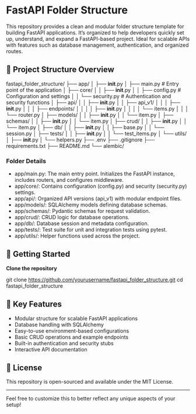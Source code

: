 # FastAPI Folder Structure

This repository provides a clean and modular folder structure template for building FastAPI applications. It’s organized to help developers quickly set up, understand, and expand a FastAPI-based project. Ideal for scalable APIs with features such as database management, authentication, and organized routes.


## 📁 Project Structure Overview

fastapi_folder_structure/
├── app/
│   ├── __init__.py
│   ├── main.py            # Entry point of the application
│   ├── core/
│   │   ├── __init__.py
│   │   ├── config.py       # Configuration and settings
│   │   └── security.py     # Authentication and security functions
│   ├── api/
│   │   ├── __init__.py
│   │   ├── api_v1/
│   │   │   ├── __init__.py
│   │   │   ├── endpoints/
│   │   │   │   ├── __init__.py
│   │   │   │   └── items.py
│   │   │   └── router.py
│   ├── models/
│   │   ├── __init__.py
│   │   └── item.py
│   ├── schemas/
│   │   ├── __init__.py
│   │   └── item.py
│   ├── crud/
│   │   ├── __init__.py
│   │   └── item.py
│   ├── db/
│   │   ├── __init__.py
│   │   ├── base.py
│   │   └── session.py
│   ├── tests/
│   │   ├── __init__.py
│   │   └── test_items.py
│   └── utils/
│       ├── __init__.py
│       └── helpers.py
├── .env
├── .gitignore
├── requirements.txt
├── README.md
└── alembic/

### Folder Details

* app/main.py: The main entry point. Initializes the FastAPI instance, includes routers, and configures middleware.
* app/core/: Contains configuration (config.py) and security (security.py) settings.
* app/api/: Organized API versions (api_v1) with modular endpoint files.
* app/models/: SQLAlchemy models defining database schemas.
* app/schemas/: Pydantic schemas for request validation.
* app/crud/: CRUD logic for database operations.
* app/db/: Database session and metadata configuration.
* app/tests/: Test suite for unit and integration tests using pytest.
* app/utils/: Helper functions used across the project.


## 🚀 Getting Started

**Clone the repository**

git clone https://github.com/yourusername/fastapi_folder_structure.git
cd fastapi_folder_structure


## 🔧 Key Features

* Modular structure for scalable FastAPI applications
* Database handling with SQLAlchemy
* Easy-to-use environment-based configurations
* Basic CRUD operations and example endpoints
* Built-in authentication and security stubs
* Interactive API documentation


## 📝 License

This repository is open-sourced and available under the MIT License.

--------------------------------------------------------------------------------------------------------------------------

Feel free to customize this to better reflect any unique aspects of your setup!